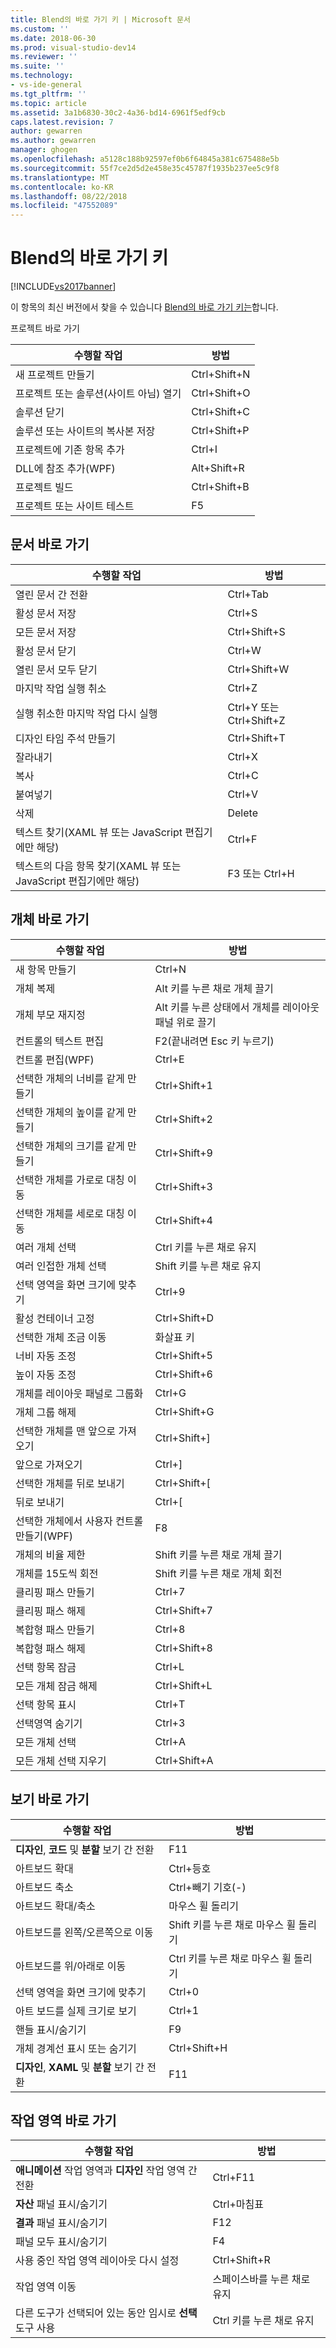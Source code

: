 ```yaml
---
title: Blend의 바로 가기 키 | Microsoft 문서
ms.custom: ''
ms.date: 2018-06-30
ms.prod: visual-studio-dev14
ms.reviewer: ''
ms.suite: ''
ms.technology:
- vs-ide-general
ms.tgt_pltfrm: ''
ms.topic: article
ms.assetid: 3a1b6830-30c2-4a36-bd14-6961f5edf9cb
caps.latest.revision: 7
author: gewarren
ms.author: gewarren
manager: ghogen
ms.openlocfilehash: a5128c188b92597ef0b6f64845a381c675488e5b
ms.sourcegitcommit: 55f7ce2d5d2e458e35c45787f1935b237ee5c9f8
ms.translationtype: MT
ms.contentlocale: ko-KR
ms.lasthandoff: 08/22/2018
ms.locfileid: "47552089"
---
```

# <a name="keyboard-shortcuts-in-blend"></a>Blend의 바로 가기 키
[!INCLUDE[vs2017banner](../includes/vs2017banner.md)]

이 항목의 최신 버전에서 찾을 수 있습니다 [Blend의 바로 가기 키는](https://docs.microsoft.com/visualstudio/designers/keyboard-shortcuts-in-blend)합니다.  
  
프로젝트 바로 가기  
  
|수행할 작업|방법|  
|----------------|-------------|  
|새 프로젝트 만들기|Ctrl+Shift+N|  
|프로젝트 또는 솔루션(사이트 아님) 열기|Ctrl+Shift+O|  
|솔루션 닫기|Ctrl+Shift+C|  
|솔루션 또는 사이트의 복사본 저장|Ctrl+Shift+P|  
|프로젝트에 기존 항목 추가|Ctrl+I|  
|DLL에 참조 추가(WPF)|Alt+Shift+R|  
|프로젝트 빌드|Ctrl+Shift+B|  
|프로젝트 또는 사이트 테스트|F5|  
  
## <a name="document-shortcuts"></a>문서 바로 가기  
  
|수행할 작업|방법|  
|----------------|-------------|  
|열린 문서 간 전환|Ctrl+Tab|  
|활성 문서 저장|Ctrl+S|  
|모든 문서 저장|Ctrl+Shift+S|  
|활성 문서 닫기|Ctrl+W|  
|열린 문서 모두 닫기|Ctrl+Shift+W|  
|마지막 작업 실행 취소|Ctrl+Z|  
|실행 취소한 마지막 작업 다시 실행|Ctrl+Y 또는 Ctrl+Shift+Z|  
|디자인 타임 주석 만들기|Ctrl+Shift+T|  
|잘라내기|Ctrl+X|  
|복사|Ctrl+C|  
|붙여넣기|Ctrl+V|  
|삭제|Delete|  
|텍스트 찾기(XAML 뷰 또는 JavaScript 편집기에만 해당)|Ctrl+F|  
|텍스트의 다음 항목 찾기(XAML 뷰 또는 JavaScript 편집기에만 해당)|F3 또는 Ctrl+H|  
  
## <a name="object-shortcuts"></a>개체 바로 가기  
  
|수행할 작업|방법|  
|----------------|-------------|  
|새 항목 만들기|Ctrl+N|  
|개체 복제|Alt 키를 누른 채로 개체 끌기|  
|개체 부모 재지정|Alt 키를 누른 상태에서 개체를 레이아웃 패널 위로 끌기|  
|컨트롤의 텍스트 편집|F2(끝내려면 Esc 키 누르기)|  
|컨트롤 편집(WPF)|Ctrl+E|  
|선택한 개체의 너비를 같게 만들기|Ctrl+Shift+1|  
|선택한 개체의 높이를 같게 만들기|Ctrl+Shift+2|  
|선택한 개체의 크기를 같게 만들기|Ctrl+Shift+9|  
|선택한 개체를 가로로 대칭 이동|Ctrl+Shift+3|  
|선택한 개체를 세로로 대칭 이동|Ctrl+Shift+4|  
|여러 개체 선택|Ctrl 키를 누른 채로 유지|  
|여러 인접한 개체 선택|Shift 키를 누른 채로 유지|  
|선택 영역을 화면 크기에 맞추기|Ctrl+9|  
|활성 컨테이너 고정|Ctrl+Shift+D|  
|선택한 개체 조금 이동|화살표 키|  
|너비 자동 조정|Ctrl+Shift+5|  
|높이 자동 조정|Ctrl+Shift+6|  
|개체를 레이아웃 패널로 그룹화|Ctrl+G|  
|개체 그룹 해제|Ctrl+Shift+G|  
|선택한 개체를 맨 앞으로 가져오기|Ctrl+Shift+]|  
|앞으로 가져오기|Ctrl+]|  
|선택한 개체를 뒤로 보내기|Ctrl+Shift+[|  
|뒤로 보내기|Ctrl+[|  
|선택한 개체에서 사용자 컨트롤 만들기(WPF)|F8|  
|개체의 비율 제한|Shift 키를 누른 채로 개체 끌기|  
|개체를 15도씩 회전|Shift 키를 누른 채로 개체 회전|  
|클리핑 패스 만들기|Ctrl+7|  
|클리핑 패스 해제|Ctrl+Shift+7|  
|복합형 패스 만들기|Ctrl+8|  
|복합형 패스 해제|Ctrl+Shift+8|  
|선택 항목 잠금|Ctrl+L|  
|모든 개체 잠금 해제|Ctrl+Shift+L|  
|선택 항목 표시|Ctrl+T|  
|선택영역 숨기기|Ctrl+3|  
|모든 개체 선택|Ctrl+A|  
|모든 개체 선택 지우기|Ctrl+Shift+A|  
  
## <a name="view-shortcuts"></a>보기 바로 가기  
  
|수행할 작업|방법|  
|----------------|-------------|  
|**디자인**, **코드** 및 **분할** 보기 간 전환|F11|  
|아트보드 확대|Ctrl+등호|  
|아트보드 축소|Ctrl+빼기 기호(-)|  
|아트보드 확대/축소|마우스 휠 돌리기|  
|아트보드를 왼쪽/오른쪽으로 이동|Shift 키를 누른 채로 마우스 휠 돌리기|  
|아트보드를 위/아래로 이동|Ctrl 키를 누른 채로 마우스 휠 돌리기|  
|선택 영역을 화면 크기에 맞추기|Ctrl+0|  
|아트 보드를 실제 크기로 보기|Ctrl+1|  
|핸들 표시/숨기기|F9|  
|개체 경계선 표시 또는 숨기기|Ctrl+Shift+H|  
|**디자인**, **XAML** 및 **분할** 보기 간 전환|F11|  
  
## <a name="workspace-shortcuts"></a>작업 영역 바로 가기  
  
|수행할 작업|방법|  
|----------------|-------------|  
|**애니메이션** 작업 영역과 **디자인** 작업 영역 간 전환|Ctrl+F11|  
|**자산** 패널 표시/숨기기|Ctrl+마침표|  
|**결과** 패널 표시/숨기기|F12|  
|패널 모두 표시/숨기기|F4|  
|사용 중인 작업 영역 레이아웃 다시 설정|Ctrl+Shift+R|  
|작업 영역 이동|스페이스바를 누른 채로 유지|  
|다른 도구가 선택되어 있는 동안 임시로 **선택** 도구 사용|Ctrl 키를 누른 채로 유지|




